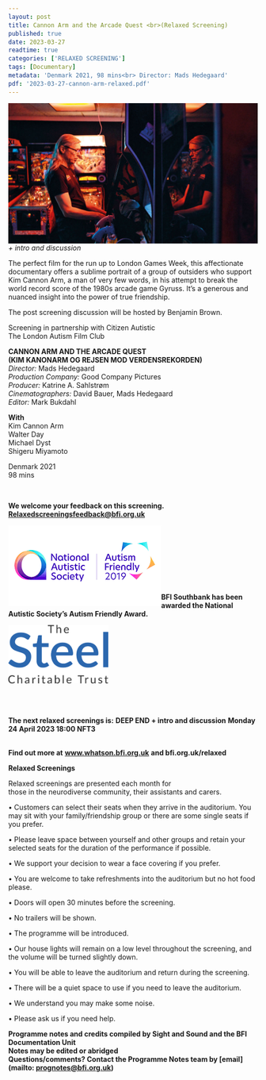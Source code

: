 ```yaml
---
layout: post
title: Cannon Arm and the Arcade Quest <br>(Relaxed Screening)
published: true
date: 2023-03-27
readtime: true
categories: ['RELAXED SCREENING']
tags: [Documentary]
metadata: 'Denmark 2021, 98 mins<br> Director: Mads Hedegaard'
pdf: '2023-03-27-cannon-arm-relaxed.pdf'
---
```


<img style="float: left;" src="/img/cannon-arm.png"><br><br>

_+ intro and discussion_

The perfect film for the run up to London Games Week, this affectionate documentary offers a sublime portrait of a group of outsiders who support Kim Cannon Arm, a man of very few words, in his attempt to break the world record score of the 1980s arcade game Gyruss. It’s a generous and nuanced insight into the power of true friendship.

The post screening discussion will be hosted by Benjamin Brown.

Screening in partnership with Citizen Autistic  
The London Autism Film Club  

**CANNON ARM AND THE ARCADE QUEST**  
**(KIM KANONARM OG REJSEN MOD VERDENSREKORDEN)**  
_Director:_ Mads Hedegaard  
_Production Company:_  Good Company Pictures  
_Producer:_ Katrine A. Sahlstrøm  
_Cinematographers:_ David Bauer, Mads Hedegaard  
_Editor:_ Mark Bukdahl  

**With**  
Kim Cannon Arm  
Walter Day  
Michael Dyst  
Shigeru Miyamoto  

Denmark 2021  
98 mins  

<br>

**We welcome your feedback on this screening. Relaxedscreeningsfeedback@bfi.org.uk**


<img style="float: left;" src="/img/autistic_society.png"><br><br><br><br><br><br><br><br>
**BFI Southbank has been awarded the National Autistic Society’s Autism Friendly Award.**

<img style="float: left;" src="/img/steel-charitable-trust-logo-01.jpg" width="40%" height="40%"><br><br><br><br><br><br><br><br><br><br>


**The next relaxed screenings is:**
**DEEP END + intro and discussion**
**Monday 24 April 2023 18:00 NFT3**<br>
<br>

**Find out more at**
**www.whatson.bfi.org.uk**
**and bfi.org.uk/relaxed**

**Relaxed Screenings**<br>

Relaxed screenings are presented each month for  
those in the neurodiverse community, their assistants and carers.

• Customers can select their seats when they arrive in the auditorium. You may sit with your family/friendship group or there are some single seats if you prefer.

• Please leave space between yourself and other groups and retain your selected seats for the duration of the performance if possible.

• We support your decision to wear a face covering if you prefer.

• You are welcome to take refreshments into the auditorium but no hot food please.

• Doors will open 30 minutes before the screening.

• No trailers will be shown.

• The programme will be introduced.

• Our house lights will remain on a low level throughout the screening, and the volume will be turned slightly down.

• You will be able to leave the auditorium and return during the screening.

• There will be a quiet space to use if you need to leave the auditorium.

• We understand you may make some noise.

• Please ask us if you need help.


**Programme notes and credits compiled by Sight and Sound and the BFI Documentation Unit  
Notes may be edited or abridged  
Questions/comments? Contact the Programme Notes team by [email](mailto: prognotes@bfi.org.uk)**
<!--stackedit_data:
eyJoaXN0b3J5IjpbLTE0MDg3OTU2NjBdfQ==
-->
